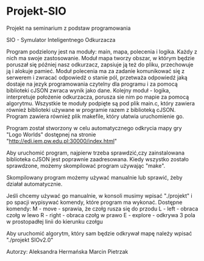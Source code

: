 # Projekt-SIO
Projekt na seminarium z podstaw programowania

SIO - Symulator Inteligentnego Odkurzacza 

Program podzielony jest na moduły: main, mapa, polecenia i logika. Każdy z nich ma swoje zastosowanie.
Moduł mapa tworzy obszar, w którym będzie poruszał się później nasz odkurzacz, zapsiuje ją też do pliku, przechowuje ją i alokuje pamieć.
Moduł polecenia ma za zadanie komunikować się z serwerem i zwracać odpowiedź o stanie pól, przetważa odpowiedź jaką dostaje na jezyk programowania czytelny dla programu i za pomocą biblioteki cJSON zwraca wynik jako dane.
Kolejny moduł - logika, interpretuje położenie odkurzacza, porusza sie nim po mapie za pomocą algorytmu. 
Wszystkie te moduły podpięte są pod plik main.c, który zawiera również biblioteki używane w programie razem z biblioteką cJSON. 
Program zawiera również plik makefile, który ułatwia uruchomienie go.

Program został stworzony w celu automatycznego odkrycia mapy gry "Logo Worlds" dostępnej na stronie "http://edi.iem.pw.edu.pl:30000/index.html"

Aby uruchomić program, najpierw trzeba sprawdzić,czy zainstalowana biblioteka cJSON jest poprawnie zaadresowana.
Kiedy wszystko zostało sprawdzone, możemy skompilować program używając "make".

Skompilowany program możemy używać manualnie lub sprawić, żeby działał automatycznie.

Jeśli chcemy używać go manualnie, w konsoli musimy wpisać "./projekt" i po spacji wypisywać komendy, które program ma wykonać.
Dostępne komendy:
M - move - sprawia, że czołg rusza się do przodu
L - left - obraca czołg w lewo
R - right - obraca czołg w prawo
E - explore - odkrywa 3 pola w prostopadłej linii do kierunku czołgu

Aby uruchomić algorytm, który sam będzie odkrywał mapę należy wpisać "./projekt SIOv2.0"



Autorzy: 
Aleksandra Hermańska
Marcin Pietrzak
